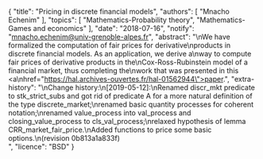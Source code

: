 {
    "title": "Pricing in discrete financial models",
    "authors": [
        "Mnacho Echenim"
    ],
    "topics": [
        "Mathematics-Probability theory",
        "Mathematics-Games and economics"
    ],
    "date": "2018-07-16",
    "notify": "mnacho.echenim@univ-grenoble-alpes.fr",
    "abstract": "\nWe have formalized the computation of fair prices for derivative\nproducts in discrete financial models. As an application, we derive a\nway to compute fair prices of derivative products in the\nCox-Ross-Rubinstein model of a financial market, thus completing the\nwork that was presented in this <a\nhref=\"https://hal.archives-ouvertes.fr/hal-01562944\">paper</a>.",
    "extra-history": "\nChange history:\n[2019-05-12]:\nRenamed discr_mkt predicate to stk_strict_subs and got rid of predicate A for a more natural definition of the type discrete_market;\nrenamed basic quantity processes for coherent notation;\nrenamed value_process into val_process and closing_value_process to cls_val_process;\nrelaxed hypothesis of lemma CRR_market_fair_price.\nAdded functions to price some basic options.\n(revision 0b813a1a833f)<br>",
    "licence": "BSD"
}